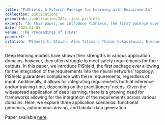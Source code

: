 ```yaml
---
title: "PiShield: A PyTorch Package for Learning with Requirements"
collection: publications
permalink: /publication/2024-ijcai-pishield
excerpt: "In this paper, we introduce PiShield, the first package ever allowing for the integration of (propositional or linear) requirements into the neural networks' topology. PiShield guarantees compliance with these requirements, regardless of input."
date: 2024-01-01
venue: 'The Proceedings of IJCAI'
paperurl: ''
citation: 'Mihaela C. Stoian, Alex Tatomir, Thomas Lukasiewicz, Eleonora Giunchiglia. PiShield: A NeSy Framework for Learning with Requirements. arXiv preprint 2402.18285, 2024. Accepted at IJCAI 2024.'
---
```


Deep learning models have shown their strengths in various application domains, however, they often struggle to meet safety requirements for their outputs. In this paper, we introduce PiShield, the first package ever allowing for the integration of the requirements into the neural networks' topology. PiShield guarantees compliance with these requirements, regardless of input. Additionally, it allows for integrating requirements both at inference and/or training time, depending on the practitioners' needs. Given the widespread application of deep learning, there is a growing need for frameworks allowing for the integration of the requirements across various domains. Here, we explore three application scenarios: functional genomics, autonomous driving, and tabular data generation. 

Paper available [here](https://arxiv.org/abs/2402.18285).
